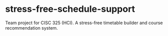 # stress-free-schedule-support
Team project for CISC 325 (HCI). A stress-free timetable builder and course recommendation system.
